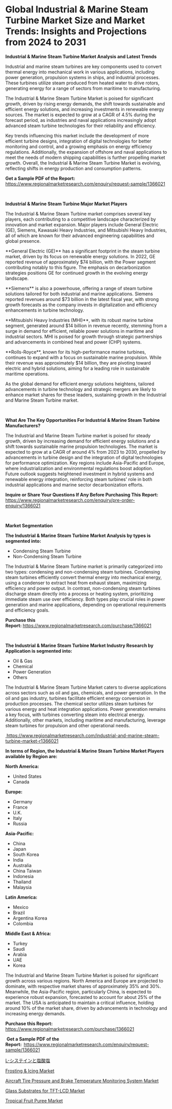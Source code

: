 <p><h1>Global Industrial & Marine Steam Turbine Market Size and Market Trends: Insights and Projections from 2024 to 2031</h1></p><p><strong>Industrial & Marine Steam Turbine Market Analysis and Latest Trends</strong></p>
<p><p>Industrial and marine steam turbines are key components used to convert thermal energy into mechanical work in various applications, including power generation, propulsion systems in ships, and industrial processes. These turbines utilize steam produced from heated water to drive rotors, generating energy for a range of sectors from maritime to manufacturing.</p><p>The Industrial & Marine Steam Turbine Market is poised for significant growth, driven by rising energy demands, the shift towards sustainable and efficient energy solutions, and increasing investments in renewable energy sources. The market is expected to grow at a CAGR of 4.5% during the forecast period, as industries and naval applications increasingly adopt advanced steam turbine technologies for their reliability and efficiency.</p><p>Key trends influencing this market include the development of more efficient turbine designs, integration of digital technologies for better monitoring and control, and a growing emphasis on energy efficiency regulations. Additionally, the expansion of offshore and naval applications to meet the needs of modern shipping capabilities is further propelling market growth. Overall, the Industrial & Marine Steam Turbine Market is evolving, reflecting shifts in energy production and consumption patterns.</p></p>
<p><strong>Get a Sample PDF of the Report:&nbsp;</strong> <a href="https://www.regionalmarketresearch.com/enquiry/request-sample/1366021">https://www.regionalmarketresearch.com/enquiry/request-sample/1366021</a></p>
<p>&nbsp;</p>
<p><strong>Industrial & Marine Steam Turbine Major Market Players</strong></p>
<p><p>The Industrial & Marine Steam Turbine market comprises several key players, each contributing to a competitive landscape characterized by innovation and market expansion. Major players include General Electric (GE), Siemens, Kawasaki Heavy Industries, and Mitsubishi Heavy Industries, all of which are known for their advanced engineering capabilities and global presence.</p><p>**General Electric (GE)** has a significant footprint in the steam turbine market, driven by its focus on renewable energy solutions. In 2022, GE reported revenue of approximately $74 billion, with the Power segment contributing notably to this figure. The emphasis on decarbonization strategies positions GE for continued growth in the evolving energy landscape.</p><p>**Siemens** is also a powerhouse, offering a range of steam turbine solutions tailored for both industrial and marine applications. Siemens reported revenues around $73 billion in the latest fiscal year, with strong growth forecasts as the company invests in digitalization and efficiency enhancements in turbine technology.</p><p>**Mitsubishi Heavy Industries (MHI)**, with its robust marine turbine segment, generated around $14 billion in revenue recently, stemming from a surge in demand for efficient, reliable power solutions in maritime and industrial sectors. MHI is poised for growth through strategic partnerships and advancements in combined heat and power (CHP) systems.</p><p>**Rolls-Royce**, known for its high-performance marine turbines, continues to expand with a focus on sustainable marine propulsion. While their revenue was approximately $14 billion, they are pivoting toward electric and hybrid solutions, aiming for a leading role in sustainable maritime operations.</p><p>As the global demand for efficient energy solutions heightens, tailored advancements in turbine technology and strategic mergers are likely to enhance market shares for these leaders, sustaining growth in the Industrial and Marine Steam Turbine market.</p></p>
<p>&nbsp;</p>
<p><strong>What Are The Key Opportunities For Industrial & Marine Steam Turbine Manufacturers?</strong></p>
<p><p>The Industrial and Marine Steam Turbine market is poised for steady growth, driven by increasing demand for efficient energy solutions and a shift towards sustainable marine propulsion technologies. The market is expected to grow at a CAGR of around 4% from 2023 to 2030, propelled by advancements in turbine design and the integration of digital technologies for performance optimization. Key regions include Asia-Pacific and Europe, where industrialization and environmental regulations boost adoption. Future outlook suggests heightened investment in hybrid systems and renewable energy integration, reinforcing steam turbines' role in both industrial applications and marine sector decarbonization efforts.</p></p>
<p><strong>Inquire or Share Your Questions If Any Before Purchasing This Report:</strong> <a href="https://www.regionalmarketresearch.com/enquiry/pre-order-enquiry/1366021">https://www.regionalmarketresearch.com/enquiry/pre-order-enquiry/1366021</a></p>
<p>&nbsp;</p>
<p><strong>Market Segmentation</strong></p>
<p><strong>The Industrial & Marine Steam Turbine Market Analysis by types is segmented into:</strong></p>
<p><ul><li>Condensing Steam Turbine</li><li>Non-Condensing Steam Turbine</li></ul></p>
<p><p>The Industrial & Marine Steam Turbine market is primarily categorized into two types: condensing and non-condensing steam turbines. Condensing steam turbines efficiently convert thermal energy into mechanical energy, using a condenser to extract heat from exhaust steam, maximizing efficiency and power output. In contrast, non-condensing steam turbines discharge steam directly into a process or heating system, prioritizing immediate steam use over efficiency. Both types play crucial roles in power generation and marine applications, depending on operational requirements and efficiency goals.</p></p>
<p><strong>Purchase this Report:&nbsp;</strong><a href="https://www.regionalmarketresearch.com/purchase/1366021">https://www.regionalmarketresearch.com/purchase/1366021</a></p>
<p>&nbsp;</p>
<p><strong>The Industrial & Marine Steam Turbine Market Industry Research by Application is segmented into:</strong></p>
<p><ul><li>Oil & Gas</li><li>Chemical</li><li>Power Generation</li><li>Others</li></ul></p>
<p><p>The Industrial & Marine Steam Turbine Market caters to diverse applications across sectors such as oil and gas, chemicals, and power generation. In the oil and gas industry, turbines facilitate efficient energy conversion in production processes. The chemical sector utilizes steam turbines for various energy and heat integration applications. Power generation remains a key focus, with turbines converting steam into electrical energy. Additionally, other markets, including maritime and manufacturing, leverage steam turbines for propulsion and other operational needs.</p></p>
<p><a href="https://www.regionalmarketresearch.com/industrial-and-marine-steam-turbine-market-r1366021">&nbsp;https://www.regionalmarketresearch.com/industrial-and-marine-steam-turbine-market-r1366021</a></p>
<p><strong>In terms of Region, the Industrial & Marine Steam Turbine Market Players available by Region are:</strong></p>
<p>
    <p> <strong> North America: </strong>
        <ul>
            <li>United States</li>
            <li>Canada</li>
        </ul>
        </p> 
    <p> <strong> Europe: </strong>
        <ul>
            <li>Germany</li>
            <li>France</li>
            <li>U.K.</li>
            <li>Italy</li>
            <li>Russia</li>
        </ul>
        </p> 
    <p> <strong> Asia-Pacific: </strong>
        <ul>
            <li>China</li>
            <li>Japan</li>
            <li>South Korea</li>
            <li>India</li>
            <li>Australia</li>
            <li>China Taiwan</li>
            <li>Indonesia</li>
            <li>Thailand</li>
            <li>Malaysia</li>
        </ul>
        </p> 
    <p> <strong> Latin America: </strong>
        <ul>
            <li>Mexico</li>
            <li>Brazil</li>
            <li>Argentina Korea</li>
            <li>Colombia</li>
        </ul>
        </p> 
    <p> <strong> Middle East & Africa: </strong>
        <ul>
            <li>Turkey</li>
            <li>Saudi</li>
            <li>Arabia</li>
            <li>UAE</li>
            <li>Korea</li>
        </ul>
    </p>
    </p>
<p><p>The Industrial and Marine Steam Turbine Market is poised for significant growth across various regions. North America and Europe are projected to dominate, with respective market shares of approximately 35% and 30%. Meanwhile, the Asia-Pacific region, particularly China, is expected to experience robust expansion, forecasted to account for about 25% of the market. The USA is anticipated to maintain a critical influence, holding around 10% of the market share, driven by advancements in technology and increasing energy demands.</p></p>
<p><strong>Purchase this Report: </strong><a href="https://www.regionalmarketresearch.com/purchase/1366021">https://www.regionalmarketresearch.com/purchase/1366021</a></p>
<p>&nbsp;<strong>Get a Sample PDF of the Report:&nbsp;&nbsp;</strong><a href="https://www.regionalmarketresearch.com/enquiry/request-sample/1366021">https://www.regionalmarketresearch.com/enquiry/request-sample/1366021</a></p>
<p><strong></strong></p>
<p><p><a href="https://medium.com/@alfredoziemann/l-%E3%82%B7%E3%82%B9%E3%83%86%E3%82%A4%E3%83%B3%E3%81%8A%E3%82%88%E3%81%B3%E5%A1%A9%E9%85%B8%E5%A1%A9%E5%B8%82%E5%A0%B4%E3%81%AE%E8%A6%8F%E6%A8%A1-%E5%B8%82%E5%A0%B4%E3%82%BB%E3%82%B0%E3%83%A1%E3%83%B3%E3%83%86%E3%83%BC%E3%82%B7%E3%83%A7%E3%83%B3-%E5%B8%82%E5%A0%B4%E3%81%AE%E3%83%88%E3%83%AC%E3%83%B3%E3%83%89%E3%81%A8%E6%88%90%E9%95%B7%E5%88%86%E6%9E%90%E4%BA%88%E6%B8%AC-2031%E5%B9%B4%E3%81%BE%E3%81%A7-937e93645a17">L-システインと塩酸塩</a></p><p><a href="https://www.linkedin.com/pulse/global-frosting-icing-market-sector-types-applications-uxgkc">Frosting & Icing Market</a></p><p><a href="https://medium.com/@roshanhormoz/global-perspectives-on-aircraft-tire-pressure-and-brake-temperature-monitoring-system-market-f9776e490afa?postPublishedType=repub">Aircraft Tire Pressure and Brake Temperature Monitoring System Market</a></p><p><a href="https://github.com/AlisaRowe24/Market-Research-Report-List-1/blob/main/glass-substrates-for-tft-lcd-market.md">Glass Substrates for TFT-LCD Market</a></p><p><a href="https://www.linkedin.com/pulse/tropical-fruit-puree-industry-sector-market-dynamics-future-scenarios-rmnlc">Tropical Fruit Puree Market</a></p></p>